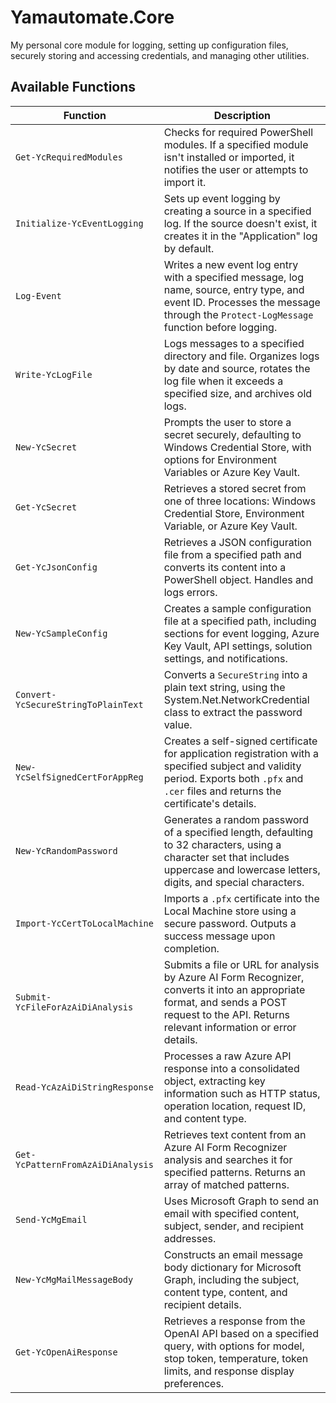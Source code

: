 # Yamautomate.Core

My personal core module for logging, setting up configuration files, securely storing and accessing credentials, and managing other utilities.

## Available Functions

| Function                         | Description                                                                                                                    |
|----------------------------------|-------------------------------------------------------------------------------------------------------------------------------|
| `Get-YcRequiredModules`          | Checks for required PowerShell modules. If a specified module isn't installed or imported, it notifies the user or attempts to import it. |
| `Initialize-YcEventLogging`      | Sets up event logging by creating a source in a specified log. If the source doesn't exist, it creates it in the "Application" log by default. |
| `Log-Event`                      | Writes a new event log entry with a specified message, log name, source, entry type, and event ID. Processes the message through the `Protect-LogMessage` function before logging. |
| `Write-YcLogFile`                | Logs messages to a specified directory and file. Organizes logs by date and source, rotates the log file when it exceeds a specified size, and archives old logs. |
| `New-YcSecret`                   | Prompts the user to store a secret securely, defaulting to Windows Credential Store, with options for Environment Variables or Azure Key Vault. |
| `Get-YcSecret`                   | Retrieves a stored secret from one of three locations: Windows Credential Store, Environment Variable, or Azure Key Vault. |
| `Get-YcJsonConfig`               | Retrieves a JSON configuration file from a specified path and converts its content into a PowerShell object. Handles and logs errors. |
| `New-YcSampleConfig`             | Creates a sample configuration file at a specified path, including sections for event logging, Azure Key Vault, API settings, solution settings, and notifications. |
| `Convert-YcSecureStringToPlainText` | Converts a `SecureString` into a plain text string, using the System.Net.NetworkCredential class to extract the password value. |
| `New-YcSelfSignedCertForAppReg`  | Creates a self-signed certificate for application registration with a specified subject and validity period. Exports both `.pfx` and `.cer` files and returns the certificate's details. |
| `New-YcRandomPassword`           | Generates a random password of a specified length, defaulting to 32 characters, using a character set that includes uppercase and lowercase letters, digits, and special characters. |
| `Import-YcCertToLocalMachine`    | Imports a `.pfx` certificate into the Local Machine store using a secure password. Outputs a success message upon completion. |
| `Submit-YcFileForAzAiDiAnalysis` | Submits a file or URL for analysis by Azure AI Form Recognizer, converts it into an appropriate format, and sends a POST request to the API. Returns relevant information or error details. |
| `Read-YcAzAiDiStringResponse`    | Processes a raw Azure API response into a consolidated object, extracting key information such as HTTP status, operation location, request ID, and content type. |
| `Get-YcPatternFromAzAiDiAnalysis`| Retrieves text content from an Azure AI Form Recognizer analysis and searches it for specified patterns. Returns an array of matched patterns. |
| `Send-YcMgEmail`                 | Uses Microsoft Graph to send an email with specified content, subject, sender, and recipient addresses. |
| `New-YcMgMailMessageBody`        | Constructs an email message body dictionary for Microsoft Graph, including the subject, content type, content, and recipient details. |
| `Get-YcOpenAiResponse`           | Retrieves a response from the OpenAI API based on a specified query, with options for model, stop token, temperature, token limits, and response display preferences. |

